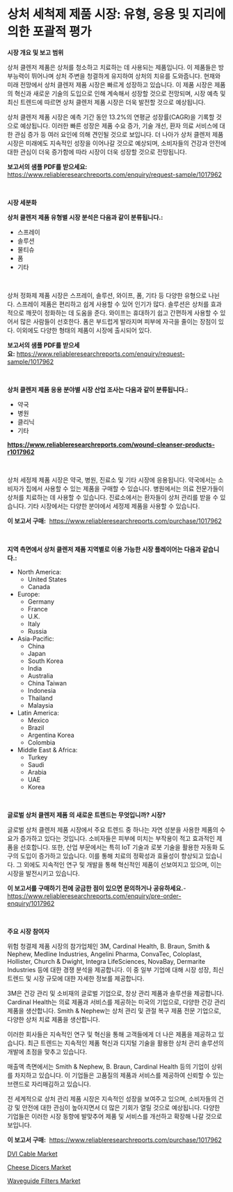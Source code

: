 <p><h1>상처 세척제 제품 시장: 유형, 응용 및 지리에 의한 포괄적 평가</h1></p><p><strong>시장 개요 및 보고 범위</strong></p>
<p><p>상처 클렌저 제품은 상처를 청소하고 치료하는 데 사용되는 제품입니다. 이 제품들은 방부능력이 뛰어나며 상처 주변을 청결하게 유지하여 상처의 치유를 도와줍니다. 현재와 미래 전망에서 상처 클렌저 제품 시장은 빠르게 성장하고 있습니다. 이 제품 시장은 제품의 혁신과 새로운 기술의 도입으로 인해 계속해서 성장할 것으로 전망되며, 시장 예측 및 최신 트렌드에 따르면 상처 클렌저 제품 시장은 더욱 발전할 것으로 예상됩니다.</p><p>상처 클렌저 제품 시장은 예측 기간 동안 13.2%의 연평균 성장률(CAGR)을 기록할 것으로 예상됩니다. 이러한 빠른 성장은 제품 수요 증가, 기술 개선, 환자 의료 서비스에 대한 관심 증가 등 여러 요인에 의해 견인될 것으로 보입니다. 더 나아가 상처 클렌저 제품 시장은 미래에도 지속적인 성장을 이어나갈 것으로 예상되며, 소비자들의 건강과 안전에 대한 관심이 더욱 증가함에 따라 시장이 더욱 성장할 것으로 전망됩니다.</p></p>
<p><strong>보고서의 샘플 PDF를 받으세요:</strong> <a href="https://www.reliableresearchreports.com/enquiry/request-sample/1017962">https://www.reliableresearchreports.com/enquiry/request-sample/1017962</a></p>
<p>&nbsp;</p>
<p><strong>시장 세분화</strong></p>
<p><strong>상처 클렌저 제품 유형별 시장 분석은 다음과 같이 분류됩니다.:</strong></p>
<p><ul><li>스프레이</li><li>솔루션</li><li>물티슈</li><li>폼</li><li>기타</li></ul></p>
<p>&nbsp;</p>
<p><p>상처 정화제 제품 시장은 스프레이, 솔루션, 와이프, 폼, 기타 등 다양한 유형으로 나뉜다. 스프레이 제품은 편리하고 쉽게 사용할 수 있어 인기가 많다. 솔루션은 상처를 효과적으로 깨끗이 정화하는 데 도움을 준다. 와이프는 휴대하기 쉽고 간편하게 사용할 수 있어서 많은 사람들이 선호한다. 폼은 부드럽게 발라지며 피부에 자극을 줄이는 장점이 있다. 이외에도 다양한 형태의 제품이 시장에 출시되어 있다.</p></p>
<p><strong>보고서의 샘플 PDF를 받으세요:</strong>&nbsp;<a href="https://www.reliableresearchreports.com/enquiry/request-sample/1017962">https://www.reliableresearchreports.com/enquiry/request-sample/1017962</a></p>
<p>&nbsp;</p>
<p><strong> 상처 클렌저 제품 응용 분야별 시장 산업 조사는 다음과 같이 분류됩니다.:</strong></p>
<p><ul><li>약국</li><li>병원</li><li>클리닉</li><li>기타</li></ul></p>
<p><strong><a href="https://www.reliableresearchreports.com/wound-cleanser-products-r1017962">https://www.reliableresearchreports.com/wound-cleanser-products-r1017962</a></strong></p>
<p>&nbsp;</p>
<p><p>상처 세정제 제품 시장은 약국, 병원, 진료소 및 기타 시장에 응용됩니다. 약국에서는 소비자가 집에서 사용할 수 있는 제품을 구매할 수 있습니다. 병원에서는 의료 전문가들이 상처를 치료하는 데 사용할 수 있습니다. 진료소에서는 환자들이 상처 관리를 받을 수 있습니다. 기타 시장에서는 다양한 분야에서 세정제 제품을 사용할 수 있습니다.</p></p>
<p><strong>이 보고서 구매:</strong>&nbsp; <a href="https://www.reliableresearchreports.com/purchase/1017962">https://www.reliableresearchreports.com/purchase/1017962</a></p>
<p>&nbsp;</p>
<p><strong>지역 측면에서 상처 클렌저 제품 지역별로 이용 가능한 시장 플레이어는 다음과 같습니다.:</strong></p>
<p><ul>
    <li>
        North America:
        <ul>
            <li>United States</li>
            <li>Canada</li>
        </ul>
    </li>
    <li>
        Europe:
        <ul>
            <li>Germany</li>
            <li>France</li>
            <li>U.K.</li>
            <li>Italy</li>
            <li>Russia</li>
        </ul>
    </li>
    <li>
        Asia-Pacific:
        <ul>
            <li>China</li>
            <li>Japan</li>
            <li>South Korea</li>
            <li>India</li>
            <li>Australia</li>
            <li>China Taiwan</li>
            <li>Indonesia</li>
            <li>Thailand</li>
            <li>Malaysia</li>
        </ul>
    </li>
    <li>
        Latin America:
        <ul>
            <li>Mexico</li>
            <li>Brazil</li>
            <li>Argentina Korea</li>
            <li>Colombia</li>
        </ul>
    </li>
    <li>
        Middle East & Africa:
        <ul>
            <li>Turkey</li>
            <li>Saudi</li>
            <li>Arabia</li>
            <li>UAE</li>
            <li>Korea</li>
        </ul>
    </li>
    </ul></p>
<p>&nbsp;</p>
<p><strong>글로벌 상처 클렌저 제품 의 새로운 트렌드는 무엇입니까? 시장?</strong></p>
<p><p>글로벌 상처 클렌저 제품 시장에서 주요 트렌드 중 하나는 자연 성분을 사용한 제품의 수요가 증가하고 있다는 것입니다. 소비자들은 피부에 미치는 부작용이 적고 효과적인 제품을 선호합니다. 또한, 산업 부문에서는 특히 IoT 기술과 로봇 기술을 활용한 자동화 도구의 도입이 증가하고 있습니다. 이를 통해 치료의 정확성과 효율성이 향상되고 있습니다. 그 외에도 지속적인 연구 및 개발을 통해 혁신적인 제품이 선보여지고 있으며, 이는 시장을 발전시키고 있습니다.</p></p>
<p><strong>이 보고서를 구매하기 전에 궁금한 점이 있으면 문의하거나 공유하세요.</strong>- <a href="https://www.reliableresearchreports.com/enquiry/pre-order-enquiry/1017962">https://www.reliableresearchreports.com/enquiry/pre-order-enquiry/1017962</a></p>
<p>&nbsp;</p>
<p><strong>주요 시장 참여자</strong></p>
<p><p>위험 청결제 제품 시장의 참가업체인 3M, Cardinal Health, B. Braun, Smith & Nephew, Medline Industries, Angelini Pharma, ConvaTec, Coloplast, Hollister, Church & Dwight, Integra LifeSciences, NovaBay, Dermarite Industries 등에 대한 경쟁 분석을 제공합니다. 이 중 일부 기업에 대해 시장 성장, 최신 트렌드 및 시장 규모에 대한 자세한 정보를 제공합니다.</p><p>3M은 건강 관리 및 소비재의 글로벌 기업으로, 창상 관리 제품과 솔루션을 제공합니다. Cardinal Health는 의료 제품과 서비스를 제공하는 미국의 기업으로, 다양한 건강 관리 제품을 생산합니다. Smith & Nephew는 상처 관리 및 관절 복구 제품 전문 기업으로, 다양한 상처 치료 제품을 생산합니다.</p><p>이러한 회사들은 지속적인 연구 및 혁신을 통해 고객들에게 더 나은 제품을 제공하고 있습니다. 최근 트렌드는 지속적인 제품 혁신과 디지털 기술을 활용한 상처 관리 솔루션의 개발에 초점을 맞추고 있습니다.</p><p>매출액 측면에서는 Smith & Nephew, B. Braun, Cardinal Health 등의 기업이 상위를 차지하고 있습니다. 이 기업들은 고품질의 제품과 서비스를 제공하여 신뢰할 수 있는 브랜드로 자리매김하고 있습니다.</p><p>전 세계적으로 상처 관리 제품 시장은 지속적인 성장을 보여주고 있으며, 소비자들의 건강 및 안전에 대한 관심이 높아지면서 더 많은 기회가 열릴 것으로 예상됩니다. 다양한 기업들은 이러한 시장 동향에 발맞추어 제품 및 서비스를 개선하고 확장해 나갈 것으로 보입니다.</p></p>
<p><strong>이 보고서 구매:</strong>&nbsp;&nbsp;<a href="https://www.reliableresearchreports.com/purchase/1017962">https://www.reliableresearchreports.com/purchase/1017962</a></p>
<p><p><a href="https://www.linkedin.com/pulse/dvi-cable-market-exploring-share-trends-future-growth-amara-market-emwpc?trackingId=QeGPsTBq1ZD9jrikNiwkyQ%3D%3D">DVI Cable Market</a></p><p><a href="https://github.com/Hazelklievgspy6vdcsmu106w/Market-Research-Report-List-2/blob/main/cheese-dicers-market.md">Cheese Dicers Market</a></p><p><a href="https://www.linkedin.com/pulse/waveguide-filtersnbspmarket-focuses-market-share-size-projected-fhqpf?trackingId=xVs6Svz4aTA%2B%2BIYh5WF1yQ%3D%3D">Waveguide Filters Market</a></p></p>